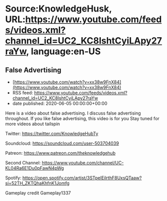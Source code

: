 # Source:KnowledgeHusk, URL:https://www.youtube.com/feeds/videos.xml?channel_id=UC2_KC8lshtCyiLApy27raYw, language:en-US

## False Advertising
 - [https://www.youtube.com/watch?v=xx38w9FnX84](https://www.youtube.com/watch?v=xx38w9FnX84)
 - RSS feed: https://www.youtube.com/feeds/videos.xml?channel_id=UC2_KC8lshtCyiLApy27raYw
 - date published: 2020-06-05 00:00:00+00:00

Here is a video about false advertising. I discuss false advertising throughout. If you like false advertising, this video is for you
Stay tuned for more videos about tailspin

Twitter: https://twitter.com/KnowledgeHubTy

Soundcloud: https://soundcloud.com/user-503704039

Patreon: https://www.patreon.com/theknowledgehub

Second Channel: https://www.youtube.com/channel/UC-KL04Ra6E1Du0pFawN4pWg

Spotify: https://open.spotify.com/artist/3STpelEilrthF8UxsQTaaw?si=52TH_ZKTQhaKhfnK1Jomfg

Gameplay credit
Gameplay1337

